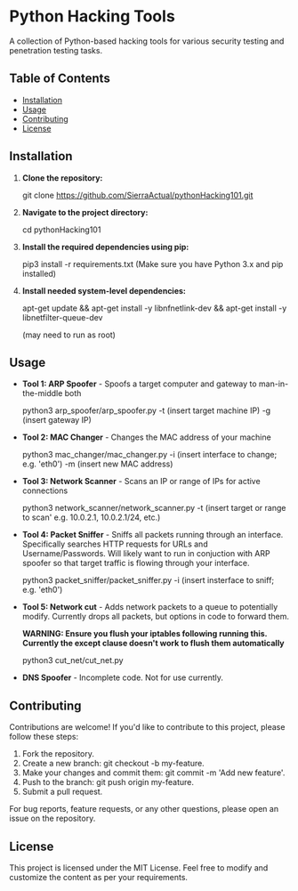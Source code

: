 # Python Hacking Tools

A collection of Python-based hacking tools for various security testing and penetration testing tasks.

## Table of Contents

- [Installation](#installation)
- [Usage](#usage)
- [Contributing](#contributing)
- [License](#license)

## Installation

1. **Clone the repository:**

    git clone https://github.com/SierraActual/pythonHacking101.git


2. **Navigate to the project directory:**

    cd pythonHacking101


3. **Install the required dependencies using pip:**

    pip3 install -r requirements.txt
    (Make sure you have Python 3.x and pip installed)

4. **Install needed system-level dependencies:**

    apt-get update && apt-get install -y libnfnetlink-dev && apt-get install -y libnetfilter-queue-dev
   
    (may need to run as root)

## Usage

- **Tool 1: ARP Spoofer** - Spoofs a target computer and gateway to man-in-the-middle both

    python3 arp_spoofer/arp_spoofer.py -t (insert target machine IP) -g (insert gateway IP)

- **Tool 2: MAC Changer** - Changes the MAC address of your machine

    python3 mac_changer/mac_changer.py -i (insert interface to change; e.g. 'eth0') -m (insert new MAC address)

- **Tool 3: Network Scanner** - Scans an IP or range of IPs for active connections

    python3 network_scanner/network_scanner.py -t (insert target or range to scan' e.g. 10.0.2.1, 10.0.2.1/24, etc.)

- **Tool 4: Packet Sniffer** - Sniffs all packets running through an interface. Specifically searches HTTP requests for URLs and Username/Passwords. Will likely want to run in conjuction with ARP spoofer so that target traffic is flowing through your interface.

    python3 packet_sniffer/packet_sniffer.py -i (insert insterface to sniff; e.g. 'eth0')

- **Tool 5: Network cut** - Adds network packets to a queue to potentially modify. Currently drops all packets, but options in code to forward them.

    **WARNING: Ensure you flush your iptables following running this. Currently the except clause doesn't work to flush them automatically**

    python3 cut_net/cut_net.py

- **DNS Spoofer** - Incomplete code. Not for use currently.

## Contributing
Contributions are welcome! If you'd like to contribute to this project, please follow these steps:

1. Fork the repository.
2. Create a new branch: git checkout -b my-feature.
3. Make your changes and commit them: git commit -m 'Add new feature'.
4. Push to the branch: git push origin my-feature.
5. Submit a pull request.

For bug reports, feature requests, or any other questions, please open an issue on the repository.

## License
This project is licensed under the MIT License.
Feel free to modify and customize the content as per your requirements.
